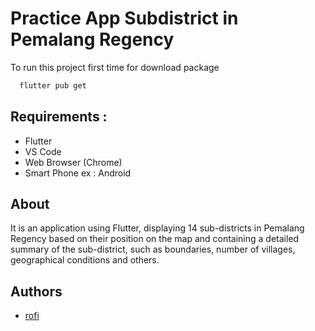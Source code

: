 
# Practice App Subdistrict in Pemalang Regency






To run this project first time for download package
```bash
  flutter pub get
```


## Requirements :

- Flutter
- VS Code
- Web Browser (Chrome)
- Smart Phone ex : Android


## About

It is an application using Flutter, displaying 14 sub-districts in Pemalang Regency based on their position on the map and containing a detailed summary of the sub-district, such as boundaries, number of villages, geographical conditions and others.


## Authors

- [rofi](linkedin.com/in/syukron-isrofi)

